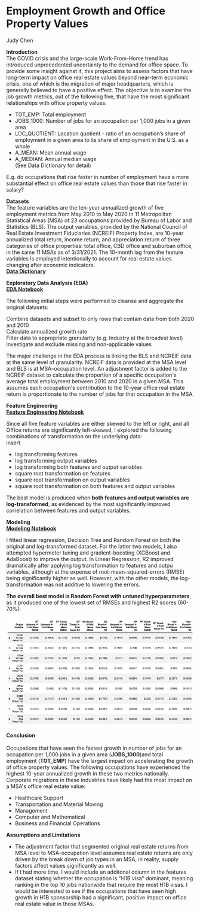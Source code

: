 # Employment Growth and Office Property Values
<a id="data-source"></a>

Judy Chen

**Introduction** <br>
The COVID crisis and the large-scale Work-From-Home trend has introduced unprecedented uncertainty to the demand for office space. To provide some insight against it, this project aims to assess factors that have long-term impact on office real estate values beyond near-term economic crisis, one of which is the migration of major headquarters, which is generally believed to have a positive effect. The objective is to examine the job growth metrics, out of the following five, that have the most significant relationships with office property values: <br>

- TOT_EMP: Total employment <br>
- JOBS_1000: Number of jobs for an occupation per 1,000 jobs in a given area <br>
- LOC_QUOTIENT: Location quotient - ratio of an occupation’s share of employment in a given area to its share of employment in the U.S. as a whole <br>
- A_MEAN: Mean annual wage <br>
- A_MEDIAN: Annual median wage <br>
(See Data Dictionary for detail) <br>

E.g. do occupations that rise faster in number of employment have a more substantial effect on office real estate values than those that rise faster in salary? 

**Datasets** <br>
The feature variables are the ten-year annualized growth of five employment metrics from May 2010 to May 2020 in 11 Metropolitan Statistical Areas (MSA) of 23 occupations provided by Bureau of Labor and Statistics (BLS). The output variables, provided by the National Council of Real Estate Investment Fiduciaries (NCREIF) Property Index, are 10-year annualized total return, income return, and appreciation return of three categories of office properties: total office, CBD office and suburban office, in the same 11 MSAs as of 3/31/2021. The 10-month lag from the feature variables is employed intentionally to account for real estate values changing after economic indicators. <br>
[**Data Dictionary**](https://github.com/jchen9619/Employment-Growth-and-Office-Property-Values/blob/main/files/Data%20Dictionary%20-%20Preprocessed%20Dataset.ipynb) <br>

**Exploratory Data Analysis (EDA)** <br>
[**EDA Notebook**](https://github.com/jchen9619/Employment-Growth-and-Office-Property-Values/blob/master/files/EDA%20-%20Employment%20Growth%20and%20Office%20Property%20Values.ipynb)

The following initial steps were performed to cleanse and aggregate the original datasets: <br>

Combine datasets and subset to only rows that contain data from both 2020 and 2010 <br>
Calculate annualized growth rate <br>
Filter data to appropriate granularity (e.g. Industry at the broadest level) <br>
Investigate and exclude missing and non-applicable values <br>

The major challenge in the EDA process is linking the BLS and NCREIF data at the same level of granularity. NCREIF data is provided at the MSA level and BLS is at MSA–occupation level. An adjustment factor is added to the NCREIF dataset to calculate the proportion of a specific occupation's average total employment between 2010 and 2020 in a given MSA. This assumes each occupation's contribution to the 10-year office real estate return is proportionate to the number of jobs for that occupation in the MSA. 

**Feature Engineering** <br>
[**Feature Engineering Notebook**](https://github.com/jchen9619/Employment-Growth-and-Office-Property-Values/blob/main/files/Feature%20Engineering%20-%20Employment%20Growth%20and%20Office%20Property%20Values.ipynb)

Since all five feature variables are either skewed to the left or right, and all Office returns are significantly left-skewed, I explored the following combinations of transformation on the underlying data: <br>
insert
- log transforming features <br>
- log transforming output variables <br>
- log transforming both features and output variables <br>
- square root transformation on features <br>
- square root transformation on output variables <br>
- square root transformation on both features and output variables <br>

The best model is produced when **both features and output variables are log-transformed**, as evidenced by the most significantly improved correlation between features and output variables. <br>

**Modeling** <br>
[**Modeling Notebook**](https://github.com/jchen9619/Employment-Growth-and-Office-Property-Values/blob/main/files/Modeling%20-%20Employment%20Growth%20and%20Office%20Real%20Estate%20Values.ipynb)

I fitted linear regression, Decision Tree and Random Forest on both the original and log-transformed dataset. For the latter two models, I also attempted hypermeter tuning and gradient-boosting (XGBoost and AdaBoost) to improve the output. In Linear Regression, R2 improved dramatically after applying log transformation to features and outpu variables, although at the expense of root-mean-squared-errors (RMSE) being significantly higher as well. However, with the other models, the log-transformation was not additive to lowering the errors. 

**The overall best model is Random Forest with untuned hyperparameters**, as it produced one of the lowest set of RMSEs and highest R2 scores (60-70%): 

  <img src="https://github.com/jchen9619/Employment-Growth-and-Office-Property-Values/blob/main/img/Agg_all_models.png" />
</p>

**Conclusion** <br>  
Occupations that have seen the fastest growth in number of jobs for an occupation per 1,000 jobs in a given area (**JOBS_1000**)and total employment (**TOT_EMP**) have the largest impact on accelerating the growth of office property values. The following occupations have experienced the highest 10-year annualized growth in these two metrics nationally. Corporate migrations in these industries have likely had the most impact on a MSA's office real estate value:

- Healthcare Support
- Transportation and Material Moving
- Management
- Computer and Mathematical
- Business and Financial Operations

**Assumptions and Limitations** <br>
- The adjustment factor that segmented original real estate returns from MSA level to MSA-occupation level assumes real estate returns are only driven by the break down of job types in an MSA, in reality, supply factors affect values significantly as well.
- If I had more time, I would include an additonal column in the features dataset stating whether the occupation is "H1B visa" dominant, meaning ranking in the top 10 jobs nationwide that require the most H1B visas. I would be interested to see if the occupations that have seen high growth in H1B sponsorship had a significant, positive impact on office real estate value in those MSAs.
